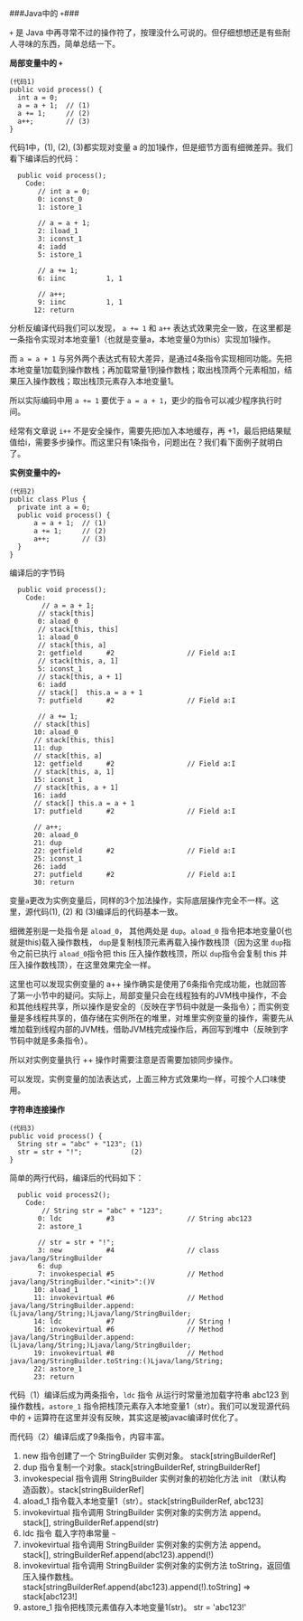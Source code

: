 ###Java中的 `+`###

`+` 是 Java 中再寻常不过的操作符了，按理没什么可说的。但仔细想想还是有些耐人寻味的东西，简单总结一下。

**局部变量中的 `+`**

```
(代码1)
public void process() {
  int a = 0;
  a = a + 1;  // (1)
  a += 1;     // (2)
  a++;        // (3)
}
```

代码1中，(1), (2), (3)都实现对变量 a 的加1操作，但是细节方面有细微差异。我们看下编译后的代码：

```
  public void process();
    Code:
       // int a = 0;
       0: iconst_0
       1: istore_1

       // a = a + 1;
       2: iload_1
       3: iconst_1
       4: iadd
       5: istore_1

       // a += 1;
       6: iinc          1, 1

       // a++;
       9: iinc          1, 1
      12: return
```

分析反编译代码我们可以发现， `a += 1` 和 `a++` 表达式效果完全一致，在这里都是一条指令实现对本地变量1（也就是变量a，本地变量0为this）实现加1操作。

而 `a = a + 1` 与另外两个表达式有较大差异，是通过4条指令实现相同功能。先把本地变量1加载到操作数栈；再加载常量1到操作数栈；取出栈顶两个元素相加，结果压入操作数栈；取出栈顶元素存入本地变量1。

所以实际编码中用 `a += 1` 要优于 `a = a + 1`，更少的指令可以减少程序执行时间。

经常有文章说 `i++` 不是安全操作，需要先把i加入本地缓存，再 +1，最后把结果赋值给i，需要多步操作。而这里只有1条指令，问题出在？我们看下面例子就明白了。

**实例变量中的`+`**

```
(代码2)
public class Plus {
  private int a = 0;
  public void process() {
      a = a + 1;  // (1)
      a += 1;     // (2)
      a++;        // (3)
  }
}
```

编译后的字节码

```
  public void process();
    Code:
        // a = a + 1;
       // stack[this]
       0: aload_0
       // stack[this, this]
       1: aload_0
       // stack[this, a]
       2: getfield      #2                  // Field a:I
       // stack[this, a, 1]
       5: iconst_1
       // stack[this, a + 1]
       6: iadd
       // stack[]  this.a = a + 1
       7: putfield      #2                  // Field a:I

       // a += 1;
      // stack[this]
      10: aload_0
      // stack[this, this]
      11: dup
      // stack[this, a]
      12: getfield      #2                  // Field a:I
      // stack[this, a, 1]
      15: iconst_1
      // stack[this, a + 1]
      16: iadd
      // stack[] this.a = a + 1
      17: putfield      #2                  // Field a:I

      // a++;
      20: aload_0
      21: dup
      22: getfield      #2                  // Field a:I
      25: iconst_1
      26: iadd
      27: putfield      #2                  // Field a:I
      30: return
```

变量`a`更改为实例变量后，同样的3个加法操作，实际底层操作完全不一样。这里，源代码(1), (2) 和 (3)编译后的代码基本一致。

细微差别是一处指令是 `aload_0`， 其他两处是 `dup`。`aload_0` 指令把本地变量0(也就是this)载入操作数栈， `dup`是复制栈顶元素再载入操作数栈顶（因为这里 `dup`指令之前已执行 `aload_0`指令把 this 压入操作数栈顶，所以 `dup`指令会复制 this 并压入操作数栈顶），在这里效果完全一样。

这里也可以发现实例变量的 a++ 操作确实是使用了6条指令完成功能，也就回答了第一小节中的疑问。实际上，局部变量只会在线程独有的JVM栈中操作，不会和其他线程共享，所以操作是安全的（反映在字节码中就是一条指令）；而实例变量是多线程共享的，值存储在实例所在的堆里，对堆里实例变量的操作，需要先从堆加载到线程内部的JVM栈，借助JVM栈完成操作后，再回写到堆中（反映到字节码中就是多条指令）。

所以对实例变量执行 ++ 操作时需要注意是否需要加锁同步操作。

可以发现，实例变量的加法表达式，上面三种方式效果均一样，可按个人口味使用。

**字符串连接操作**

```
(代码3)
public void process() {
  String str = "abc" + "123"; (1)
  str = str + "!";            (2)
}
```

简单的两行代码，编译后的代码如下：

```
  public void process2();
    Code:
        // String str = "abc" + "123";
       0: ldc           #3                  // String abc123
       2: astore_1

       // str = str + "!";
       3: new           #4                  // class java/lang/StringBuilder
       6: dup
       7: invokespecial #5                  // Method java/lang/StringBuilder."<init>":()V
      10: aload_1
      11: invokevirtual #6                  // Method java/lang/StringBuilder.append:(Ljava/lang/String;)Ljava/lang/StringBuilder;
      14: ldc           #7                  // String !
      16: invokevirtual #6                  // Method java/lang/StringBuilder.append:(Ljava/lang/String;)Ljava/lang/StringBuilder;
      19: invokevirtual #8                  // Method java/lang/StringBuilder.toString:()Ljava/lang/String;
      22: astore_1
      23: return
```

代码（1）编译后成为两条指令，`ldc` 指令 从运行时常量池加载字符串 abc123 到操作数栈，`astore_1` 指令把栈顶元素存入本地变量1（str）。我们可以发现源代码中的 `+` 运算符在这里并没有反映，其实这是被javac编译时优化了。

而代码（2）编译后成了9条指令，内容丰富。  
1. new 指令创建了一个 StringBuilder 实例对象。 stack[stringBuilderRef]
2. dup 指令复制一个对象。stack[stringBuilderRef, stringBuilderRef]
3. invokespecial 指令调用 StringBuilder 实例对象的初始化方法 init （默认构造函数）。stack[stringBuilderRef]
4. aload_1 指令载入本地变量1（str）。stack[stringBuilderRef, abc123]
5. invokevirtual 指令调用 StringBuilder 实例对象的实例方法 append。 stack[], stringBuilderRef.append(str)
6. ldc 指令 载入字符串常量 `~`
7. invokevirtual 指令调用 StringBuilder 实例对象的实例方法 append。 stack[], stringBuilderRef.append(abc123).append(!)
8. invokevirtual 指令调用 StringBuilder 实例对象的实例方法 toString，返回值压入操作数栈。 stack[stringBuilderRef.append(abc123).append(!).toString] => stack[abc123!]
9. astore_1 指令把栈顶元素值存入本地变量1(str)。 str  = 'abc123!'


